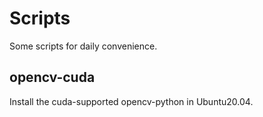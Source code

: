 # Scripts
Some scripts for daily convenience.
## opencv-cuda
Install the cuda-supported opencv-python in Ubuntu20.04. 
